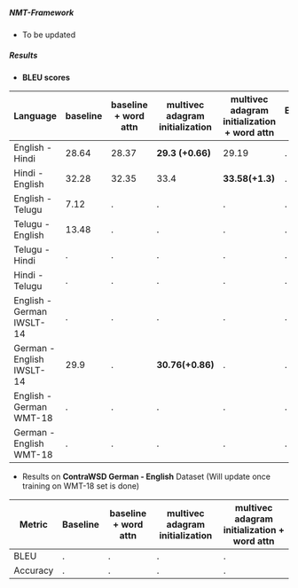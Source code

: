 ##### NMT-Framework

- To be updated

##### Results 
- **BLEU scores**

| Language  | baseline  | baseline + word attn| multivec adagram initialization| multivec adagram initialization + word attn|Experiments graphs|Experiment hyper parameters|
|---|---|---|---|---|---|---|
| English - Hindi  | 28.64  | 28.37 |**29.3 (+0.66)**|29.19|.|.|
| Hindi - English  | 32.28  | 32.35 |33.4|**33.58(+1.3)**|.|.|
| English - Telugu  | 7.12  | . |.|.|.|.|
| Telugu - English  | 13.48  | . |.|.|.|.|
| Telugu - Hindi | .  | . |.|.|.|.|
| Hindi - Telugu | .  | . |.|.|.|.|
| English - German IWSLT-14  | .  | . |.|.|.|.|
| German - English IWSLT-14  | 29.9  | . |**30.76(+0.86)**|.|.|.|
| English - German WMT-18  | .  | . |.|.|.|.|
| German - English WMT-18  | .  | . |.|.|.|.|

- Results on **ContraWSD German - English** Dataset (Will update once training on WMT-18 set is done)

|Metric|Baseline|baseline + word attn|multivec adagram initialization|multivec adagram initialization + word attn|
|---|---|---|---|---|
|BLEU|.|.|.|.|
|Accuracy|.|.|.|.|
